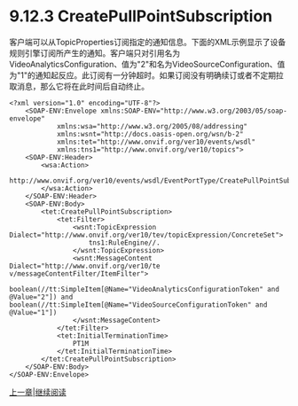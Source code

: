 # 9.12.3 CreatePullPointSubscription

客户端可以从TopicProperties订阅指定的通知信息。下面的XML示例显示了设备规则引擎订阅所产生的通知。客户端只对引用名为VideoAnalyticsConfiguration、值为"2"和名为VideoSourceConfiguration、值为"1"的通知起反应。此订阅有一分钟超时。如果订阅没有明确续订或者不定期拉取消息，那么它将在此时间后自动终止。

```
<?xml version="1.0" encoding="UTF-8"?>
	<SOAP-ENV:Envelope xmlns:SOAP-ENV="http://www.w3.org/2003/05/soap-envelope"
			xmlns:wsa="http://www.w3.org/2005/08/addressing"
			xmlns:wsnt="http://docs.oasis-open.org/wsn/b-2"
			xmlns:tet="http://www.onvif.org/ver10/events/wsdl"
			xmlns:tns1="http://www.onvif.org/ver10/topics">
	<SOAP-ENV:Header>
		<wsa:Action>
			http://www.onvif.org/ver10/events/wsdl/EventPortType/CreatePullPointSubscriptionRequest
		</wsa:Action>
	</SOAP-ENV:Header>
	<SOAP-ENV:Body>
		<tet:CreatePullPointSubscription>
			<tet:Filter>
				<wsnt:TopicExpression Dialect="http://www.onvif.org/ver10/tev/topicExpression/ConcreteSet">
					tns1:RuleEngine//.
				</wsnt:TopicExpression>
				<wsnt:MessageContent Dialect="http://www.onvif.org/ver10/te v/messageContentFilter/ItemFilter">
					boolean(//tt:SimpleItem[@Name="VideoAnalyticsConfigurationToken" and @Value="2"]) and boolean(//tt:SimpleItem[@Name="VideoSourceConfigurationToken" and @Value="1"])
				</wsnt:MessageContent>
			</tet:Filter>
			<tet:InitialTerminationTime>
				PT1M
			</tet:InitialTerminationTime>
		</tet:CreatePullPointSubscription>
	</SOAP-ENV:Body>
</SOAP-ENV:Envelope>
```

[上一章](09.12.02.md)|[继续阅读](09.12.04.md)